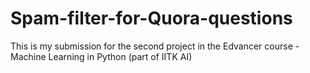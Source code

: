 # Spam-filter-for-Quora-questions
This is my submission for the second project in the Edvancer course - Machine Learning in Python (part of IITK AI)
